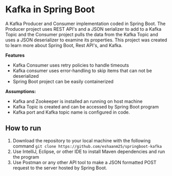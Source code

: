 # Kafka in Spring Boot 
A Kafka Producer and Consumer implementation coded in Spring Boot. The Producer project uses REST API's and a JSON serializer to add to a Kafka Topic and the Consumer project pulls the data from the Kafka Topic and uses a JSON deserializer to examine its properties. This project was created to learn more about Spring Boot, Rest API's, and Kafka.


**Features**

 - Kafka Consumer uses retry policies to handle timeouts
 - Kafka consumer uses error-handling to skip items that can not be deserialized
 - Spring Boot project can be easily containerized 


**Assumptions:**

 - Kafka and Zookeeper is installed an running on host machine
 - Kafka Topic is created and can be accessed by Spring Boot program 
 - Kafka port and Kafka topic name is configured in code. 


## How to run 

1. Download the repository to your local machine with the following command
   `git clone https://github.com/eshaanm25/springboot-kafka`
4. Use IntelliJ, Eclipse, or other IDE to install Maven dependencies and run the program
5. Use Postman or any other API tool to make a JSON formatted POST request to the server hosted by Spring Boot. 

